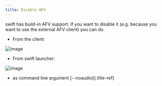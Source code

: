```yaml
---
title: Disable AFV
---
```


swift has build-in AFV support. If you want to disable it (e.g. because
you want to use the external AFV client) you can do.

-   From the client:

![image](http://img.swift-project.org/disableafv1.png)

-   From swift launcher:

![image](http://img.swift-project.org/disableafv2.png)

-   as command line argument [\--noaudio]{.title-ref}
